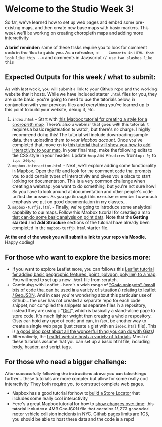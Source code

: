 # Welcome to the Studio Week 3!
So far, we've learned how to set up web pages and embed some pre-existing maps, and then create new base maps with basic markers. This week we'll be working on creating choropleth maps and adding more interactivity.  

**A brief reminder:** some of these tasks require you to look for comment code in the files to guide you. As a refresher, `<! -- Comments in HTML that look like this -->` and comments in Javascript `// use two slashes like this.`

## Expected Outputs for this week / what to submit: 
As with last week, you will submit a link to your Github repo and the working website that it hosts. While we have included starter `.html` files for you, they are quite basic: you're going to need to use the tutorials below, in conjunction with your previous files and everything you've learned up to this point to build your website, debug it, etc.

1. `index.html` - Start with [this Mapbox tutorial for creating a style for a choropleth map](https://docs.mapbox.com/help/tutorials/choropleth-studio-gl-pt-1/). There's also a webinar that goes with this tutorial: it requires a basic registeration to watch, but there's no charge. I highly recommend doing this! The tutorial will include downloading sample data, then uploading them *to your Mapbox account.* Once you've completed that, move on to [this tutorial that will show you how to add interactivity to your map](https://docs.mapbox.com/help/tutorials/choropleth-studio-gl-pt-2/). In your final map, make the following edits to the CSS style in your header: Update `#map` and `#features` from`top: 0;` to `top: 200px;`
2. `mapbox-interaction.html` - Next, we'll explore adding some functionality in Mapbox. Open the file and look for the comment code that prompts you to add certain types of interactivity and gives you a place to start looking for documentation. This is a very common challenge when creating a webmap: you want to do something, but you're not sure how! So you have to look around at documentation and other people's code to find the answer. As you go through this exercise remember how much emphasis we put on good documentation in my classes...  
3. `mapbox-turfjs.html` - Finally, we're going to introduce some analytical capability to our maps. [Follow this Mapbox tutorial for creating a map that can do some basic analysis on point data](https://docs.mapbox.com/help/tutorials/analysis-with-turf/). Note that the **Getting started** and **Add Structure** sections of the tutorial have already been completed in the `mapbox-turfjs.html` starter file. 

<!--- This exercise was commented out because the tutorial is missing some lines of code. For example, in the attribution, they leave '...' as the parameter. They don't specifically mention that this should be replaced and throws an error if it isn't. 2. `starter-file-2-name-here` - After completing the first exercise in Mapbox, we're going to build a similar map in Leaflet. This is good for getting familiar with different Javascript libraries and getting used to syntax differences between Leaflet and Mapbox (you can also list both Leaflet and Mapbox on your resume!). [Use this Leaflet tutorial to create the interactive choropleth map](https://leafletjs.com/examples/choropleth/). --->

**At the end of the week you will submit a link to your repo via Moodle.** Happy coding!

## For those who want to explore the basics more: 
- If you want to explore Leaflet more, you can follows this [Leaflet tutorial for adding basic geographic features (point, polygon, polyline) to a map](https://github.com/jakobzhao/geog371/tree/master/lectures/lec07). You will need to set up a new `.html` file from scratch.  
- Continuing with Leaflet... here's a wide range of ["Code snippets" (small bits of code that can be used in a variety of situations) relating to leaflet / GeoJSON](https://gist.github.com/geog4046instructor). And in case you're wondering about this particular use of Github... the user has not created a separate repo for each code snippet, nor compiled the snippets as separate files in a repository, instead they are using a "[Gist](https://docs.github.com/en/free-pro-team@latest/github/writing-on-github/creating-gists)", which is basically a stand-alone page to store code. It's much lighter weight then creating a whole respository. Gists can hold any type of code and can, in fact, be another way to create a single web page (just create a gist with an `index.html` file). This is [a good blog post about all the wonderful thing you can do with Gists](https://www.labnol.org/internet/github-gist-tutorial/28499/)!
- Alternatively, the [Leaflet website hosts a variety of tutorials](https://leafletjs.com/examples.html). Most of these tutorials assume that you can set up a basic html file, including body, header, and script tags. 

## For those who need a bigger challenge: 
After successfully following the instructions above you can take things further... these tutorials are more complex but allow for some really cool interactivity. They both require you to construct complete web pages. 
- Mapbox has a good tutorial for how to [build a Store Locator](https://docs.mapbox.com/help/tutorials/building-a-store-locator/) that includes some really cool interactivity.
- Here's a great Mapbox tutorial for how to [show changes over time](https://docs.mapbox.com/help/tutorials/show-changes-over-time/): this tutorial includes a 4MB GeoJSON file that contains 15,273 geocoded motor vehicle collision incidents in NYC. Github pages limits are 1GB, you should be able to host these data and the code in a repo! 

